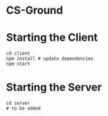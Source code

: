 # CS-Ground

# Starting the Client
```
cd client
npm install # update dependencies
npm start
```

# Starting the Server
```
cd server
# to be added
```